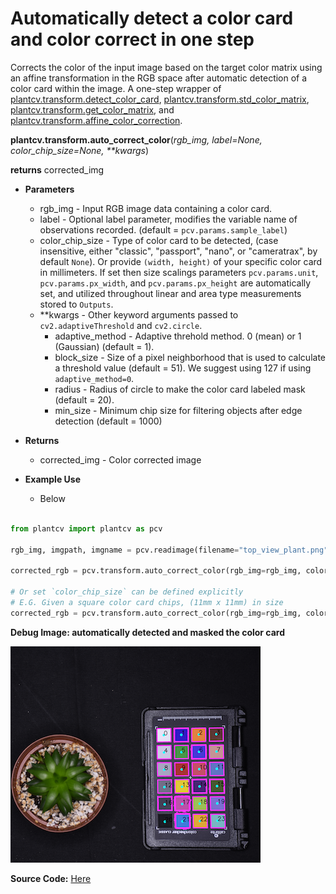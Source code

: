 # Automatically detect a color card and color correct in one step

Corrects the color of the input image based on the target color matrix using an affine transformation
in the RGB space after automatic detection of a color card within the image. A one-step wrapper of
[plantcv.transform.detect_color_card](transform_detect_color_card.md), [plantcv.transform.std_color_matrix](std_color_matrix.md),
[plantcv.transform.get_color_matrix](get_color_matrix.md), and [plantcv.transform.affine_color_correction](transform_affine_color_correction.md).

**plantcv.transform.auto_correct_color**(*rgb_img, label=None, color_chip_size=None, \*\*kwargs*)

**returns** corrected_img

- **Parameters**
    - rgb_img          - Input RGB image data containing a color card.
    - label            - Optional label parameter, modifies the variable name of observations recorded. (default = `pcv.params.sample_label`)
    - color_chip_size  - Type of color card to be detected, (case insensitive, either "classic", "passport", "nano", or "cameratrax", by default `None`). Or provide `(width, height)` of your specific color card in millimeters. If set then size scalings parameters `pcv.params.unit`, `pcv.params.px_width`, and `pcv.params.px_height` are automatically set, and utilized throughout linear and area type measurements stored to `Outputs`.
    - **kwargs         - Other keyword arguments passed to `cv2.adaptiveThreshold` and `cv2.circle`.
        - adaptive_method  - Adaptive threhold method. 0 (mean) or 1 (Gaussian) (default = 1).
        - block_size       - Size of a pixel neighborhood that is used to calculate a threshold value (default = 51). We suggest using 127 if using `adaptive_method=0`.
        - radius           - Radius of circle to make the color card labeled mask (default = 20).
        - min_size         - Minimum chip size for filtering objects after edge detection (default = 1000) 
- **Returns**
    - corrected_img    - Color corrected image

- **Example Use**
    - Below

```python

from plantcv import plantcv as pcv

rgb_img, imgpath, imgname = pcv.readimage(filename="top_view_plant.png")

corrected_rgb = pcv.transform.auto_correct_color(rgb_img=rgb_img, color_chip_size="Passport")

# Or set `color_chip_size` can be defined explicitly
# E.G. Given a square color card chips, (11mm x 11mm) in size
corrected_rgb = pcv.transform.auto_correct_color(rgb_img=rgb_img, color_chip_size=(11, 11))
```

**Debug Image: automatically detected and masked the color card**

![Screenshot](img/documentation_images/correct_color_imgs/detect_color_card.png)


**Source Code:** [Here](https://github.com/danforthcenter/plantcv/blob/main/plantcv/plantcv/transform/auto_correct_color.py)
